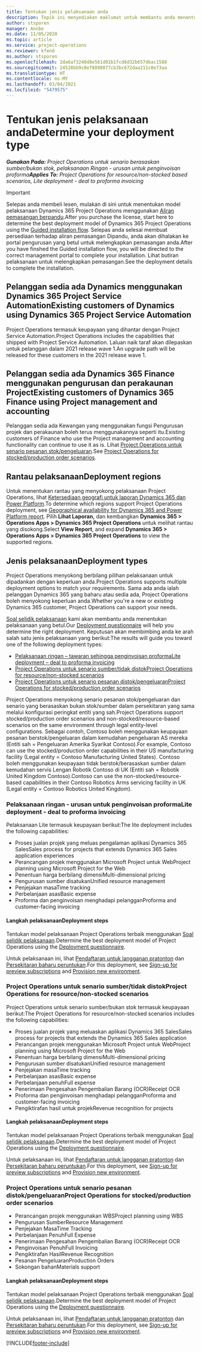 ```yaml
---
title: Tentukan jenis pelaksanaan anda
description: Topik ini menyediakan maklumat untuk membantu anda menentukan jenis pelaksanaan Project Operations yang betul untuk syarikat anda.
author: stsporen
manager: Annbe
ms.date: 11/05/2020
ms.topic: article
ms.service: project-operations
ms.reviewer: kfend
ms.author: stsporen
ms.openlocfilehash: 2da6af3240d8e561d01b1fcd8d32b657dbac1588
ms.sourcegitcommit: 24528bb9c0ef8898077cb3bc672daa211c0e73aa
ms.translationtype: HT
ms.contentlocale: ms-MY
ms.lasthandoff: 03/04/2021
ms.locfileid: "5479575"
---
```

# <a name="determine-your-deployment-type"></a><span data-ttu-id="c284e-103">Tentukan jenis pelaksanaan anda</span><span class="sxs-lookup"><span data-stu-id="c284e-103">Determine your deployment type</span></span>

<span data-ttu-id="c284e-104">_**Gunakan Pada:** Project Operations untuk senario berasaskan sumber/bukan stok, pelaksanaan Ringan - urusan untuk penginvoisan proforma_</span><span class="sxs-lookup"><span data-stu-id="c284e-104">_**Applies To:** Project Operations for resource/non-stocked based scenarios, Lite deployment - deal to proforma invoicing_</span></span>

> [!IMPORTANT]
> <span data-ttu-id="c284e-105">Selepas anda membeli lesen, mulakan di sini untuk menentukan model pelaksanaan Dynamics 365 Project Operations menggunakan [Aliran pemasangan berpandu](https://aka.ms/provisionprojectoperations).</span><span class="sxs-lookup"><span data-stu-id="c284e-105">After you purchase the license, start here to determine the best deployment model of Dynamics 365 Project Operations using the [Guided installation flow](https://aka.ms/provisionprojectoperations).</span></span>
> <span data-ttu-id="c284e-106">Selepas anda selesai membuat persediaan terhadap aliran pemasangan Dipandu, anda akan dihalakan ke portal pengurusan yang betul untuk melengkapkan pemasangan anda.</span><span class="sxs-lookup"><span data-stu-id="c284e-106">After you have finshed the Guided installation flow, you will be directed to the correct management portal to complete your installation.</span></span> <span data-ttu-id="c284e-107">Lihat butiran pelaksanaan untuk melengkapkan pemasangan.</span><span class="sxs-lookup"><span data-stu-id="c284e-107">See the deployment details to complete the installation.</span></span>


## <a name="existing-customers-of-dynamics-using-dynamics-365-project-service-automation"></a><span data-ttu-id="c284e-108">Pelanggan sedia ada Dynamics menggunakan Dynamics 365 Project Service Automation</span><span class="sxs-lookup"><span data-stu-id="c284e-108">Existing customers of Dynamics using Dynamics 365 Project Service Automation</span></span>
<span data-ttu-id="c284e-109">Project Operations termasuk keupayaan yang dihantar dengan Project Service Automation.</span><span class="sxs-lookup"><span data-stu-id="c284e-109">Project Operations includes the capabilities that shipped with Project Service Automation.</span></span> <span data-ttu-id="c284e-110">Laluan naik taraf akan dilepaskan untuk pelanggan dalam 2021 release wave 1.</span><span class="sxs-lookup"><span data-stu-id="c284e-110">An upgrade path will be released for these customers in the 2021 release wave 1.</span></span>

## <a name="existing-customers-of-dynamics-365-finance-using-project-management-and-accounting"></a><span data-ttu-id="c284e-111">Pelanggan sedia ada Dynamics 365 Finance menggunakan pengurusan dan perakaunan Project</span><span class="sxs-lookup"><span data-stu-id="c284e-111">Existing customers of Dynamics 365 Finance using Project management and accounting</span></span> 

<span data-ttu-id="c284e-112">Pelanggan sedia ada Kewangan yang menggunakan fungsi Pengurusan projek dan perakaunan boleh terus menggunakannya seperti itu.</span><span class="sxs-lookup"><span data-stu-id="c284e-112">Existing customers of Finance who use the Project management and accounting functionality can continue to use it as is.</span></span> <span data-ttu-id="c284e-113">Lihat [Project Operations untuk senario pesanan stok/pengeluaran](#pma).</span><span class="sxs-lookup"><span data-stu-id="c284e-113">See [Project Operations for stocked/production order scenarios](#pma).</span></span>


## <a name="deployment-regions"></a><span data-ttu-id="c284e-114">Rantau pelaksanaan</span><span class="sxs-lookup"><span data-stu-id="c284e-114">Deployment regions</span></span>
<span data-ttu-id="c284e-115">Untuk menentukan rantau yang menyokong pelaksanaan Project Operations, lihat [Ketersediaan geografi untuk laporan Dynamics 365 dan Power Platform](https://dynamics.microsoft.com/en-us/geographic-availability/).</span><span class="sxs-lookup"><span data-stu-id="c284e-115">To determine which regions support Project Operations deployment, see [Geographical availability for Dynamics 365 and Power Platform report](https://dynamics.microsoft.com/en-us/geographic-availability/).</span></span> <span data-ttu-id="c284e-116">Pilih **Lihat Laporan,** dan kembangkan **Dynamics 365 > Operations Apps > Dynamics 365 Project Operations** untuk melihat rantau yang disokong.</span><span class="sxs-lookup"><span data-stu-id="c284e-116">Select **View Report**, and expand **Dynamics 365 > Operations Apps > Dynamics 365 Project Operations** to view the supported regions.</span></span>

## <a name="deployment-types"></a><span data-ttu-id="c284e-117">Jenis pelaksanaan</span><span class="sxs-lookup"><span data-stu-id="c284e-117">Deployment types</span></span>
<span data-ttu-id="c284e-118">Project Operations menyokong berbilang pilihan pelaksanaan untuk dipadankan dengan keperluan anda.</span><span class="sxs-lookup"><span data-stu-id="c284e-118">Project Operations supports multiple deployment options to match your requirements.</span></span> <span data-ttu-id="c284e-119">Sama ada anda ialah pelanggan Dynamics 365 yang baharu atau sedia ada, Project Operations boleh menyokong keperluan anda.</span><span class="sxs-lookup"><span data-stu-id="c284e-119">Whether you're a new or existing Dynamics 365 customer, Project Operations can support your needs.</span></span>

<span data-ttu-id="c284e-120">[Soal selidik pelaksanaan](https://aka.ms/provisionprojectoperations) kami akan membantu anda menentukan pelaksanaan yang betul.</span><span class="sxs-lookup"><span data-stu-id="c284e-120">Our [Deployment questionnaire](https://aka.ms/provisionprojectoperations) will help you determine the right deployment.</span></span> <span data-ttu-id="c284e-121">Keputusan akan membimbing anda ke arah salah satu jenis pelaksanaan yang berikut:</span><span class="sxs-lookup"><span data-stu-id="c284e-121">The results will guide you toward one of the following deployment types:</span></span>

- [<span data-ttu-id="c284e-122">Pelaksanaan ringan – tawaran sehingga penginvoisan proforma</span><span class="sxs-lookup"><span data-stu-id="c284e-122">Lite deployment – deal to proforma invoicing</span></span>](#lite)
- [<span data-ttu-id="c284e-123">Project Operations untuk senario sumber/tidak distok</span><span class="sxs-lookup"><span data-stu-id="c284e-123">Project Operations for resource/non-stocked scenarios</span></span>](#integrated)
- [<span data-ttu-id="c284e-124">Project Operations untuk senario pesanan distok/pengeluaran</span><span class="sxs-lookup"><span data-stu-id="c284e-124">Project Operations for stocked/production order scenarios</span></span>](#pma)

<span data-ttu-id="c284e-125">Project Operations menyokong senario pesanan stok/pengeluaran dan senario yang berasaskan bukan stok/sumber dalam persekitaran yang sama melalui konfigurasi peringkat entiti yang sah.</span><span class="sxs-lookup"><span data-stu-id="c284e-125">Project Operations support stocked/production order scenarios and non-stocked/resource-based scenarios on the same environment through legal entity-level configurations.</span></span> <span data-ttu-id="c284e-126">Sebagai contoh, Contoso boleh menggunakan keupayaan pesanan berstok/pengeluaran dalam kemudahan pengeluaran AS mereka (Entiti sah = Pengeluaran Amerika Syarikat Contoso).</span><span class="sxs-lookup"><span data-stu-id="c284e-126">For example, Contoso can use the stocked/production order capabilities in their US manufacturing facility (Legal entity = Contoso Manufacturing United States).</span></span> <span data-ttu-id="c284e-127">Contoso boleh menggunakan keupayaan tidak berstok/berasaskan sumber dalam kemudahan servis Lengan Robotik Contoso di UK (Entiti sah = Robotik United Kingdom Contoso).</span><span class="sxs-lookup"><span data-stu-id="c284e-127">Contoso can use the non-stocked/resource-based capabilities in their Contoso Robotics Arms servicing facility in UK (Legal entity = Contoso Robotics United Kingdom).</span></span>

### <a name="lite-deployment---deal-to-proforma-invoicing"></a><a  name="lite"></a><span data-ttu-id="c284e-128">Pelaksanaan ringan - urusan untuk penginvoisan proforma</span><span class="sxs-lookup"><span data-stu-id="c284e-128">Lite deployment - deal to proforma invoicing</span></span>

<span data-ttu-id="c284e-129">Pelaksanaan Lite termasuk keupayaan berikut:</span><span class="sxs-lookup"><span data-stu-id="c284e-129">The lite deployment includes the following capabilities:</span></span>

- <span data-ttu-id="c284e-130">Proses jualan projek yang meluas pengalaman aplikasi Dynamics 365 Sales</span><span class="sxs-lookup"><span data-stu-id="c284e-130">Sales process for projects that extends Dynamics 365 Sales application experiences</span></span>
- <span data-ttu-id="c284e-131">Perancangan projek menggunakan Microsoft Project untuk Web</span><span class="sxs-lookup"><span data-stu-id="c284e-131">Project planning using Microsoft Project for the Web</span></span>
- <span data-ttu-id="c284e-132">Penentuan harga berbilang dimensi</span><span class="sxs-lookup"><span data-stu-id="c284e-132">Multi-dimensional pricing</span></span>
- <span data-ttu-id="c284e-133">Pengurusan sumber disatukan</span><span class="sxs-lookup"><span data-stu-id="c284e-133">Unified resource management</span></span>
- <span data-ttu-id="c284e-134">Penjejakan masa</span><span class="sxs-lookup"><span data-stu-id="c284e-134">Time tracking</span></span>
- <span data-ttu-id="c284e-135">Perbelanjaan asas</span><span class="sxs-lookup"><span data-stu-id="c284e-135">Basic expense</span></span>
- <span data-ttu-id="c284e-136">Proforma dan penginvoisan menghadapi pelanggan</span><span class="sxs-lookup"><span data-stu-id="c284e-136">Proforma and customer-facing invoicing</span></span> 

#### <a name="deployment-steps"></a><span data-ttu-id="c284e-137">Langkah pelaksanaan</span><span class="sxs-lookup"><span data-stu-id="c284e-137">Deployment steps</span></span>
<span data-ttu-id="c284e-138">Tentukan model pelaksanaan Project Operations terbaik menggunakan [Soal selidik pelaksanaan](https://aka.ms/provisionprojectoperations).</span><span class="sxs-lookup"><span data-stu-id="c284e-138">Determine the best deployment model of Project Operations using the [Deployment questionnaire](https://aka.ms/provisionprojectoperations).</span></span>

<span data-ttu-id="c284e-139">Untuk pelaksanaan ini, lihat [Pendaftaran untuk langganan pratonton](lite-preview-subscription-sign-up.md) dan [Persekitaran baharu peruntukan](lite-deployment.md).</span><span class="sxs-lookup"><span data-stu-id="c284e-139">For this deployment, see [Sign-up for preview subscriptions](lite-preview-subscription-sign-up.md) and [Provision new environment](lite-deployment.md).</span></span> 


### <a name="project-operations-for-resourcenon-stocked-scenarios"></a><a name="integrated"></a><span data-ttu-id="c284e-140">Project Operations untuk senario sumber/tidak distok</span><span class="sxs-lookup"><span data-stu-id="c284e-140">Project Operations for resource/non-stocked scenarios</span></span>
<span data-ttu-id="c284e-141">Project Operations untuk senario sumber/bukan stok termasuk keupayaan berikut:</span><span class="sxs-lookup"><span data-stu-id="c284e-141">The Project Operations for resource/non-stocked scenarios includes the following capabilities:</span></span>
 
- <span data-ttu-id="c284e-142">Proses jualan projek yang meluaskan aplikasi Dynamics 365 Sales</span><span class="sxs-lookup"><span data-stu-id="c284e-142">Sales process for projects that extends the Dynamics 365 Sales application</span></span>
- <span data-ttu-id="c284e-143">Perancangan projek menggunakan Microsoft Project untuk Web</span><span class="sxs-lookup"><span data-stu-id="c284e-143">Project planning using Microsoft Project for the Web</span></span>
- <span data-ttu-id="c284e-144">Penentuan harga berbilang dimensi</span><span class="sxs-lookup"><span data-stu-id="c284e-144">Multi-dimensional pricing</span></span>
- <span data-ttu-id="c284e-145">Pengurusan sumber disatukan</span><span class="sxs-lookup"><span data-stu-id="c284e-145">Unified resource management</span></span>
- <span data-ttu-id="c284e-146">Penjejakan masa</span><span class="sxs-lookup"><span data-stu-id="c284e-146">Time tracking</span></span>
- <span data-ttu-id="c284e-147">Perbelanjaan asas</span><span class="sxs-lookup"><span data-stu-id="c284e-147">Basic expense</span></span>
- <span data-ttu-id="c284e-148">Perbelanjaan penuh</span><span class="sxs-lookup"><span data-stu-id="c284e-148">Full expense</span></span>
- <span data-ttu-id="c284e-149">Penerimaan Pengesahan Pengembalian Barang (OCR)</span><span class="sxs-lookup"><span data-stu-id="c284e-149">Receipt OCR</span></span>
- <span data-ttu-id="c284e-150">Proforma dan penginvoisan menghadapi pelanggan</span><span class="sxs-lookup"><span data-stu-id="c284e-150">Proforma and customer-facing invoicing</span></span> 
- <span data-ttu-id="c284e-151">Pengiktirafan hasil untuk projek</span><span class="sxs-lookup"><span data-stu-id="c284e-151">Revenue recognition for projects</span></span>

#### <a name="deployment-steps"></a><span data-ttu-id="c284e-152">Langkah pelaksanaan</span><span class="sxs-lookup"><span data-stu-id="c284e-152">Deployment steps</span></span>
<span data-ttu-id="c284e-153">Tentukan model pelaksanaan Project Operations terbaik menggunakan [Soal selidik pelaksanaan](https://aka.ms/provisionprojectoperations).</span><span class="sxs-lookup"><span data-stu-id="c284e-153">Determine the best deployment model of Project Operations using the [Deployment questionnaire](https://aka.ms/provisionprojectoperations).</span></span>

<span data-ttu-id="c284e-154">Untuk pelaksanaan ini, lihat [Pendaftaran untuk langganan pratonton](resource-sign-up-preview-subscription.md) dan [Persekitaran baharu peruntukan](resource-provision-new-environment.md).</span><span class="sxs-lookup"><span data-stu-id="c284e-154">For this deployment, see [Sign-up for preview subscriptions](resource-sign-up-preview-subscription.md) and [Provision new environment](resource-provision-new-environment.md).</span></span> 


### <a name="project-operations-for-stockedproduction-order-scenarios"></a><a name="pma"></a><span data-ttu-id="c284e-155">Project Operations untuk senario pesanan distok/pengeluaran</span><span class="sxs-lookup"><span data-stu-id="c284e-155">Project Operations for stocked/production order scenarios</span></span>

- <span data-ttu-id="c284e-156">Perancangan projek menggunakan WBS</span><span class="sxs-lookup"><span data-stu-id="c284e-156">Project planning using WBS</span></span>
- <span data-ttu-id="c284e-157">Pengurusan Sumber</span><span class="sxs-lookup"><span data-stu-id="c284e-157">Resource Management</span></span>
- <span data-ttu-id="c284e-158">Penjejakan Masa</span><span class="sxs-lookup"><span data-stu-id="c284e-158">Time Tracking</span></span>
- <span data-ttu-id="c284e-159">Perbelanjaan Penuh</span><span class="sxs-lookup"><span data-stu-id="c284e-159">Full Expense</span></span>
- <span data-ttu-id="c284e-160">Penerimaan Pengesahan Pengembalian Barang (OCR)</span><span class="sxs-lookup"><span data-stu-id="c284e-160">Receipt OCR</span></span>
- <span data-ttu-id="c284e-161">Penginvoisan Penuh</span><span class="sxs-lookup"><span data-stu-id="c284e-161">Full Invoicing</span></span>
- <span data-ttu-id="c284e-162">Pengiktirafan Hasil</span><span class="sxs-lookup"><span data-stu-id="c284e-162">Revenue Recognition</span></span>
- <span data-ttu-id="c284e-163">Pesanan Pengeluaran</span><span class="sxs-lookup"><span data-stu-id="c284e-163">Production Orders</span></span>
- <span data-ttu-id="c284e-164">Sokongan bahan</span><span class="sxs-lookup"><span data-stu-id="c284e-164">Materials support</span></span>

#### <a name="deployment-steps"></a><span data-ttu-id="c284e-165">Langkah pelaksanaan</span><span class="sxs-lookup"><span data-stu-id="c284e-165">Deployment steps</span></span>
<span data-ttu-id="c284e-166">Tentukan model pelaksanaan Project Operations terbaik menggunakan [Soal selidik pelaksanaan](https://aka.ms/provisionprojectoperations).</span><span class="sxs-lookup"><span data-stu-id="c284e-166">Determine the best deployment model of Project Operations using the [Deployment questionnaire](https://aka.ms/provisionprojectoperations).</span></span>

<span data-ttu-id="c284e-167">Untuk pelaksanaan ini, lihat [Pendaftaran untuk langganan pratonton](https://docs.microsoft.com/dynamics365/fin-ops-core/dev-itpro/dev-tools/sign-up-preview-subscription?toc=/dynamics365/finance/toc.json) dan [Persekitaran baharu peruntukan](https://docs.microsoft.com/dynamics365/fin-ops-core/dev-itpro/deployment/deploy-demo-environment?toc=/dynamics365/finance/toc.json).</span><span class="sxs-lookup"><span data-stu-id="c284e-167">For this deployment, see [Sign-up for preview subscriptions](https://docs.microsoft.com/dynamics365/fin-ops-core/dev-itpro/dev-tools/sign-up-preview-subscription?toc=/dynamics365/finance/toc.json) and [Provision new environment](https://docs.microsoft.com/dynamics365/fin-ops-core/dev-itpro/deployment/deploy-demo-environment?toc=/dynamics365/finance/toc.json).</span></span> 



[!INCLUDE[footer-include](../includes/footer-banner.md)]
